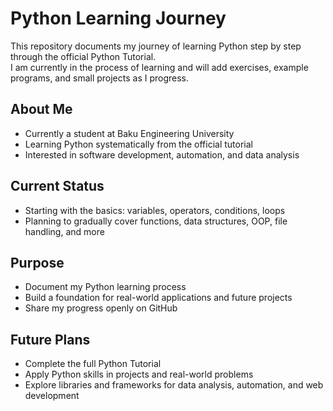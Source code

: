 # Python Learning Journey

This repository documents my journey of learning Python step by step through the official Python Tutorial.  
I am currently in the process of learning and will add exercises, example programs, and small projects as I progress.  

## About Me
- Currently a student at Baku Engineering University 
- Learning Python systematically from the official tutorial
- Interested in software development, automation, and data analysis

## Current Status
- Starting with the basics: variables, operators, conditions, loops
- Planning to gradually cover functions, data structures, OOP, file handling, and more

## Purpose
- Document my Python learning process
- Build a foundation for real-world applications and future projects
- Share my progress openly on GitHub

## Future Plans
- Complete the full Python Tutorial
- Apply Python skills in projects and real-world problems
- Explore libraries and frameworks for data analysis, automation, and web development